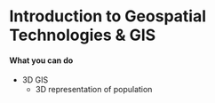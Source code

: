 # Introduction to Geospatial Technologies & GIS



#### What you can do

* 3D GIS
  * 3D representation of population  



